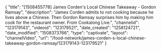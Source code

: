 {
    "title": "[1508455778] James Corden's Local Chinese Takeaway - Gordon Ramsay",
    "description": "James Corden admits to not cooking because he lives above a Chinese. Then Gordon Ramsay surprises him by making him cook for the restaurant owner. From Cookalong Live.",
    "channelid": "123179143",
    "videoid": "123179521",
    "date_created": "1258124721",
    "date_modified": "1508373766",
    "type": "captivate",
    "layout": "channelVideo",
    "url": "\/food-network\/james-corden-s-local-chinese-takeaway-gordon-ramsay\/123179143-123179521"
}